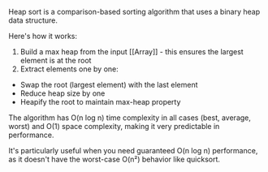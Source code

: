 Heap sort is a comparison-based sorting algorithm that uses a binary heap data structure.

Here's how it works:

1. Build a max heap from the input [[Array]] - this ensures the largest element is at the root
2. Extract elements one by one:
 - Swap the root (largest element) with the last element
 - Reduce heap size by one
 - Heapify the root to maintain max-heap property


The algorithm has O(n log n) time complexity in all cases (best, average, worst) and O(1) space complexity,
making it very predictable in performance.

It's particularly useful when you need guaranteed O(n log n) performance, as it doesn't have the worst-case O(n²)
behavior like quicksort.